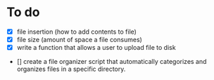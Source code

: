 # To do

- [x] file insertion (how to add contents to file)
- [X] file size (amount of space a file consumes)
- [X] write a function that allows a user to upload file to disk
- [] create a file organizer script that automatically categorizes and organizes files in a specific directory.
